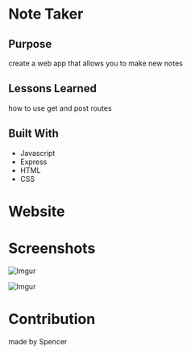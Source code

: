 # Note Taker 

## Purpose 
create a web app that allows you to make new notes 

## Lessons Learned 
how to use get and post routes

## Built With
* Javascript 
* Express
* HTML 
* CSS 

# Website 

# Screenshots 

![Imgur](https://imgur.com/JgPJBiH)

![Imgur](https://imgur.com/Gj7JgP2)

# Contribution 
made by Spencer 

